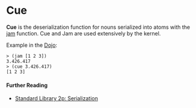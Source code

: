 # Cue

**Cue** is the deserialization function for nouns serialized into atoms with the [jam](glossary/jam) function. Cue and Jam are used extensively by the kernel.

Example in the [Dojo](glossary/dojo):

```
> (jam [1 2 3])
3.426.417
> (cue 3.426.417)
[1 2 3]
```

#### Further Reading

- [Standard Library 2p: Serialization](language/hoon/reference/stdlib/2p)
